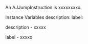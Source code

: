 An AJJumpInstruction is xxxxxxxxx.Instance Variables	description:		<Object>	label:		<Object>description	- xxxxxlabel	- xxxxx